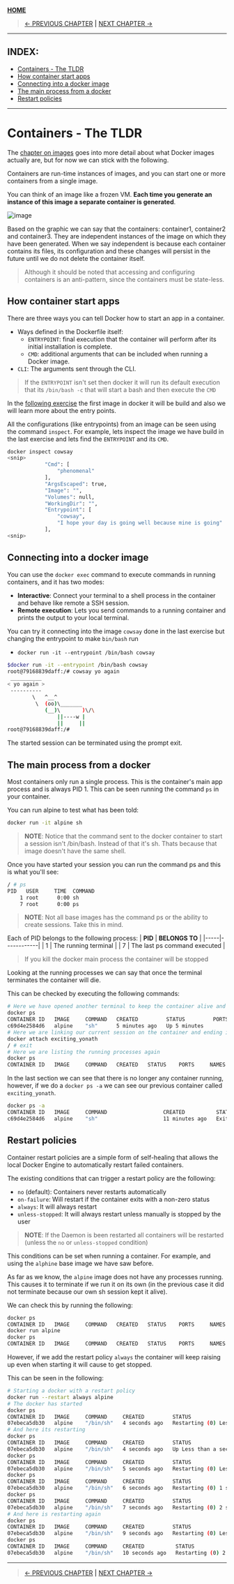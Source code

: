 [__HOME__](../../README.md)

> [<- PREVIOUS CHAPTER](./3-theory.md) __|__ [NEXT CHAPTER ->](./5-images.md)
---

## INDEX:
- [Containers - The TLDR](#containers---the-tldr)
- [How container start apps](#how-container-start-apps)
- [Connecting into a docker image](#connecting-into-a-docker-image)
- [The main process from a docker](#the-main-process-from-a-docker)
- [Restart policies](#restart-policies)

---

# Containers - The TLDR

The [chapter on images](./5-images.md) goes into more detail about what Docker images actually are, but for now we can stick with the following.

Containers are run-time instances of images, and you can start one or more containers from a single image.

You can think of an image like a frozen VM. __Each time you generate an instance of this image a separate container is generated__.

![image](../docs/static/4-containers/image_equal_container.png)

Based on the graphic we can say that the containers: container1, container2 and container3. They are independent instances of the image on which they have been generated. When we say independent is because each container contains its files, its configuration and these changes will persist in the future until we do not delete the container itself.

> Although it should be noted that accessing and configuring containers is an anti-pattern, since the containers must be state-less.

## How container start apps

There are three ways you can tell Docker how to start an app in a container.

- Ways defined in the Dockerfile itself:
    - `ENTRYPOINT`: final execution that the container will perform after its initial installation is complete.
    - `CMD`: additional arguments that can be included when running a Docker image.
- `CLI`: The arguments sent through the CLI.

> If the `ENTRYPOINT` isn't set then docker it will run its default execution that its `/bin/bash -c` that will start a bash and then execute the `CMD`

In the [following exercise](../exercises/0-the-first-image/README.md) the first image in docker it will be build and also we will learn more about the entry points.

All the configurations (like entrypoints) from an image can be seen using the command `inspect`. For example, lets inspect the image we have build in the last exercise and lets find the `ENTRYPOINT` and its `CMD`.

```bash
docker inspect cowsay                                                                                            ──(Sun,Mar16)─┘
<snip>
            "Cmd": [
                "phenomenal"
            ],
            "ArgsEscaped": true,
            "Image": "",
            "Volumes": null,
            "WorkingDir": "",
            "Entrypoint": [
                "cowsay",
                "I hope your day is going well because mine is going"
            ],
<snip>
```

## Connecting into a docker image

You can use the `docker exec` command to execute commands in running containers, and it has two modes:
- __Interactive__: Connect your terminal to a shell process in the container and behave like remote a SSH session.
- __Remote execution__: Lets you send commands to a running container and prints the output to your local terminal.

You can try it connecting into the image `cowsay` done in the last exercise but changing the entrypoint to make `bin/bash` run

- `docker run -it --entrypoint /bin/bash cowsay`

```bash
$docker run -it --entrypoint /bin/bash cowsay
root@79168839daff:/# cowsay yo again
 __________
< yo again >
 ----------
        \   ^__^
         \  (oo)\_______
            (__)\       )\/\
                ||----w |
                ||     ||
root@79168839daff:/# 
```

The started session can be terminated using the prompt exit.

## The main process from a docker

Most containers only run a single process. This is the container's main app process and is always PID 1. This can be seen running the command `ps` in your container.

You can run alpine to test what has been told:
```bash
docker run -it alpine sh
```

> __NOTE__: Notice that the command sent to the docker container to start a session isn't /bin/bash. Instead of that it's sh. Thats because that image doesn't have the same shell.

Once you have started your session you can run the command ps and this is what you'll see:
```bash
/ # ps
PID   USER     TIME  COMMAND
    1 root      0:00 sh
    7 root      0:00 ps
```

> __NOTE__: Not all base images has the command ps or the ability to create sessions. Take this in mind.

Each of PID belongs to the following process:
| __PID__ | __BELONGS TO__ |
|-----|------------|
| 1   | The running terminal |
| 7   | The last ps command executed |

> If you kill the docker main process the container will be stopped

Looking at the running processes we can say that once the terminal terminates the container will die.

This can be checked by executing the following commands:
```bash
# Here we have opened another terminal to keep the container alive and listing the running containers.
docker ps
CONTAINER ID   IMAGE     COMMAND   CREATED         STATUS         PORTS     NAMES
c69d4e2584d6   alpine    "sh"      5 minutes ago   Up 5 minutes             exciting_yonath
# Here we are linking our current session on the container and ending it.
docker attach exciting_yonath
/ # exit
# Here we are listing the running processes again
docker ps
CONTAINER ID   IMAGE     COMMAND   CREATED   STATUS    PORTS     NAMES
```

In the last section we can see that there is no longer any container running, however, if we do a `docker ps -a` we can see our previous container called `exciting_yonath`.
```bash
docker ps -a
CONTAINER ID   IMAGE     COMMAND                  CREATED          STATUS                        PORTS     NAMES
c69d4e2584d6   alpine    "sh"                     11 minutes ago   Exited (0) 4 minutes ago                exciting_yonath
```

## Restart policies

Container restart policies are a simple form of self-healing that allows the local Docker Engine to automatically restart failed containers.

The existing conditions that can trigger a restart policy are the following:
- `no` (default): Containers never restarts automatically
- `on-failure`: Will restart if the container exits with a non-zero status
- `always`: It will always restart
- `unless-stopped`: It will always restart unless manually is stopped by the user

> __NOTE__: If the Daemon is been restarted all containers will be restarted (unless the `no` or `unless-stopped` condition)

This conditions can be set when running a container. For example, and using the `alphine` base image we have saw before.

As far as we know, the `alpine` image does not have any processes running. This causes it to terminate if we run it on its own (in the previous case it did not terminate because our own sh session kept it alive).

We can check this by running the following:
```bash
docker ps
CONTAINER ID   IMAGE     COMMAND   CREATED   STATUS    PORTS     NAMES
docker run alpine
docker ps
CONTAINER ID   IMAGE     COMMAND   CREATED   STATUS    PORTS     NAMES
```

However, if we add the restart policy `always` the container will keep raising up even when starting it will cause to get stopped.

This can be seen in the following:
```bash
# Starting a docker with a restart policy
docker run --restart always alpine
# The docker has started
docker ps
CONTAINER ID   IMAGE     COMMAND     CREATED         STATUS                                  PORTS     NAMES
07ebeca5db30   alpine    "/bin/sh"   4 seconds ago   Restarting (0) Less than a second ago             cool_satoshi
# And here its restarting
docker ps
CONTAINER ID   IMAGE     COMMAND     CREATED         STATUS                  PORTS     NAMES
07ebeca5db30   alpine    "/bin/sh"   4 seconds ago   Up Less than a second             cool_satoshi
docker ps
CONTAINER ID   IMAGE     COMMAND     CREATED         STATUS                                  PORTS     NAMES
07ebeca5db30   alpine    "/bin/sh"   5 seconds ago   Restarting (0) Less than a second ago             cool_satoshi
docker ps
CONTAINER ID   IMAGE     COMMAND     CREATED         STATUS                        PORTS     NAMES
07ebeca5db30   alpine    "/bin/sh"   6 seconds ago   Restarting (0) 1 second ago             cool_satoshi
docker ps
CONTAINER ID   IMAGE     COMMAND     CREATED         STATUS                         PORTS     NAMES
07ebeca5db30   alpine    "/bin/sh"   7 seconds ago   Restarting (0) 2 seconds ago             cool_satoshi
# And here is restarting again
docker ps
CONTAINER ID   IMAGE     COMMAND     CREATED         STATUS                                  PORTS     NAMES
07ebeca5db30   alpine    "/bin/sh"   9 seconds ago   Restarting (0) Less than a second ago             cool_satoshi
docker ps
CONTAINER ID   IMAGE     COMMAND     CREATED          STATUS                         PORTS     NAMES
07ebeca5db30   alpine    "/bin/sh"   10 seconds ago   Restarting (0) 2 seconds ago             cool_satoshi
```



---
> [<- PREVIOUS CHAPTER](./3-theory.md) __|__ [NEXT CHAPTER ->](./5-images.md)